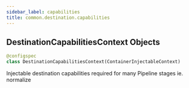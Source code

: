 ```yaml
---
sidebar_label: capabilities
title: common.destination.capabilities
---
```


## DestinationCapabilitiesContext Objects

```python
@configspec
class DestinationCapabilitiesContext(ContainerInjectableContext)
```

Injectable destination capabilities required for many Pipeline stages ie. normalize

